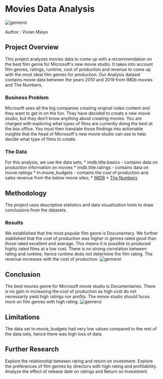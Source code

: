 # Movies Data Analysis

![genreroi](./Poster/genreroi.png)

Author : Vivian Maiyo

## Project Overview

This project analyzes movies data to come up with a recommendation on the best film genre for Microsoft's new movie studio. It takes into account film genres, ratings, runtime, cost of production and revenue to come up with the most ideal film genres for production. Our Analysis dataset contains movie data between the years 2010 and 2019 from IMDb movies and The Numbers.

### Business Problem

Microsoft sees all the big companies creating original video content and they want to get in on the fun. They have decided to create a new movie studio, but they don’t know anything about creating movies. You are charged with exploring what types of films are currently doing the best at the box office. You must then translate those findings into actionable insights that the head of Microsoft's new movie studio can use to help decide what type of films to create.

### The Data
For this analysis, we use the data sets;
    * imdb.title.basics - contains data on production information on movies
    * imdb.title.ratings - contains data on movie ratings
    * tn.movie_budgets - contains the cost of production and sales revenue
from the below movie sites;
    * [IMDB](https://www.imdb.com/)
    * [The Numbers](https://www.the-numbers.com/)

## Methodology
The project uses descriptive statistics and data visualization tools to draw conclusions from the datasets.

### Results
We established that the most popular film genre is Documentary.
We further stablished that the cost of production was higher in genres rated good than those rated excellent and average. This means it is possible to produced highly rated films at a low cost.
There is no strong correlation between rating and runtime, hence runtime does not determine the film rating.
The revenue increases with the cost of production.
![genreroi](./Bargraph/genreroi.png)


## Conclusion
The best movies genre for Microsoft movie studio is Documentaries.
There is no gain in increasing the cost of production as high cost do not necessarily yield high ratings nor profits.
The movie studio should focus more on film genres with high rating.
![genreroi](./Rating/genreroi.png)

## Limitations
The data set tn.movie_budgets had very low values compared to the rest of the data sets, hence there was high loss of data.

## Further Research
Explore the relationship between rating and return on investment.
Explore the preferences of film genres by directors with high rating and profitability.
Analyze the effect of release date on ratings and Return on Investment.